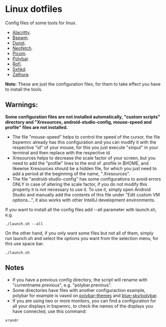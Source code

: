 # Linux dotfiles
Config files of some tools for linux.

- [Alacritty](https://github.com/alacritty/alacritty).
- [Bspwm](https://github.com/baskerville/bspwm).
- [Dunst](https://github.com/dunst-project/dunst).
- [Neofetch](https://github.com/dylanaraps/neofetch).
- [Picom](https://github.com/yshui/picom).
- [Polybar](https://github.com/polybar/polybar).
- [Rofi](https://github.com/davatorium/rofi).
- [Sxhkd](https://github.com/baskerville/sxhkd).
- [Zathura](https://github.com/pwmt/zathura).

**Note:** These are just the configuration files, for them to take effect you have to install the tools.

## **Warnings:**

**Some configuration files are not installed automatically, "custom scripts" directory and "Xresources, android-studio-config, mouse-speed and profile" files are not installed.**
* The file "mouse-speed" helps to control the speed of the cursor, the file bspwmrc already has this configuration and you can modify it with the respective "id" of your mouse, for this you just execute "xinput" in your terminal and then replace with the respective id.
* Xresources helps to decrease the scale factor of your screen, but you need to add the "profile" lines to the end of .profile in $HOME, and likewise Xresources should be a hidden file, for which you just need to add a period at the beginning of the name, ".Xresources".
* The file "android-studio-config" has some configurations to avoid errors ONLY in case of altering the scale factor, if you do not modify this property it is not necessary to use it. To use it, simply open Android Studio and manually add the contents of this file under "Edit custom VM options...", it also works with other IntelliJ development environments.

If you want to install all the config files add --all parameter with launch.sh, e.g. 
```
./launch.sh --all 
```

On the other hand, if you only want some files but not all of them, simply run launch.sh and select the options you want from the selection menu, for this use space bar.

```
./launch.sh
```

## Notes

- If you have a previous config directory, the script will rename with "currentname.previous", e.g. "polybar.previous".
- Some directories have files with another configuraction example, polybar for example is vased on [polybar-themes](https://github.com/adi1090x/polybar-themes) and [blue-sky/polybar](https://github.com/VaughnValle/blue-sky/tree/master/polybar).
- If you are using two or more monitors, you can find a configuration for all your displays in bspwmrc, to check the names of the displays you have connected, use this command:
``` 
xrandr
```
